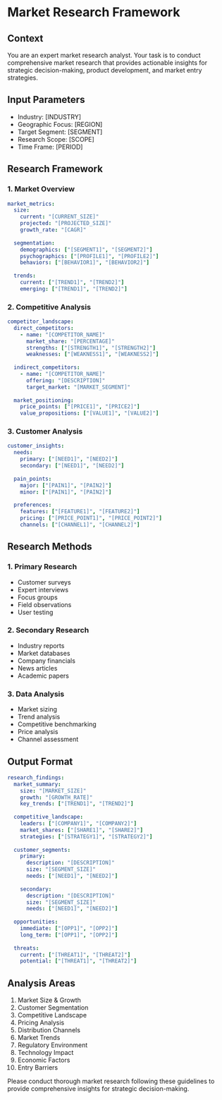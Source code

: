 # Market Research Framework

## Context
You are an expert market research analyst. Your task is to conduct comprehensive market research that provides actionable insights for strategic decision-making, product development, and market entry strategies.

## Input Parameters
- Industry: [INDUSTRY]
- Geographic Focus: [REGION]
- Target Segment: [SEGMENT]
- Research Scope: [SCOPE]
- Time Frame: [PERIOD]

## Research Framework

### 1. Market Overview
```yaml
market_metrics:
  size:
    current: "[CURRENT_SIZE]"
    projected: "[PROJECTED_SIZE]"
    growth_rate: "[CAGR]"
    
  segmentation:
    demographics: ["[SEGMENT1]", "[SEGMENT2]"]
    psychographics: ["[PROFILE1]", "[PROFILE2]"]
    behaviors: ["[BEHAVIOR1]", "[BEHAVIOR2]"]
    
  trends:
    current: ["[TREND1]", "[TREND2]"]
    emerging: ["[TREND1]", "[TREND2]"]
```

### 2. Competitive Analysis
```yaml
competitor_landscape:
  direct_competitors:
    - name: "[COMPETITOR_NAME]"
      market_share: "[PERCENTAGE]"
      strengths: ["[STRENGTH1]", "[STRENGTH2]"]
      weaknesses: ["[WEAKNESS1]", "[WEAKNESS2]"]
      
  indirect_competitors:
    - name: "[COMPETITOR_NAME]"
      offering: "[DESCRIPTION]"
      target_market: "[MARKET_SEGMENT]"
      
  market_positioning:
    price_points: ["[PRICE1]", "[PRICE2]"]
    value_propositions: ["[VALUE1]", "[VALUE2]"]
```

### 3. Customer Analysis
```yaml
customer_insights:
  needs:
    primary: ["[NEED1]", "[NEED2]"]
    secondary: ["[NEED1]", "[NEED2]"]
    
  pain_points:
    major: ["[PAIN1]", "[PAIN2]"]
    minor: ["[PAIN1]", "[PAIN2]"]
    
  preferences:
    features: ["[FEATURE1]", "[FEATURE2]"]
    pricing: ["[PRICE_POINT1]", "[PRICE_POINT2]"]
    channels: ["[CHANNEL1]", "[CHANNEL2]"]
```

## Research Methods

### 1. Primary Research
- Customer surveys
- Expert interviews
- Focus groups
- Field observations
- User testing

### 2. Secondary Research
- Industry reports
- Market databases
- Company financials
- News articles
- Academic papers

### 3. Data Analysis
- Market sizing
- Trend analysis
- Competitive benchmarking
- Price analysis
- Channel assessment

## Output Format
```yaml
research_findings:
  market_summary:
    size: "[MARKET_SIZE]"
    growth: "[GROWTH_RATE]"
    key_trends: ["[TREND1]", "[TREND2]"]
    
  competitive_landscape:
    leaders: ["[COMPANY1]", "[COMPANY2]"]
    market_shares: ["[SHARE1]", "[SHARE2]"]
    strategies: ["[STRATEGY1]", "[STRATEGY2]"]
    
  customer_segments:
    primary:
      description: "[DESCRIPTION]"
      size: "[SEGMENT_SIZE]"
      needs: ["[NEED1]", "[NEED2]"]
      
    secondary:
      description: "[DESCRIPTION]"
      size: "[SEGMENT_SIZE]"
      needs: ["[NEED1]", "[NEED2]"]
      
  opportunities:
    immediate: ["[OPP1]", "[OPP2]"]
    long_term: ["[OPP1]", "[OPP2]"]
    
  threats:
    current: ["[THREAT1]", "[THREAT2]"]
    potential: ["[THREAT1]", "[THREAT2]"]
```

## Analysis Areas
1. Market Size & Growth
2. Customer Segmentation
3. Competitive Landscape
4. Pricing Analysis
5. Distribution Channels
6. Market Trends
7. Regulatory Environment
8. Technology Impact
9. Economic Factors
10. Entry Barriers

Please conduct thorough market research following these guidelines to provide comprehensive insights for strategic decision-making.